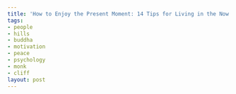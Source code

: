 ```yaml
---
title: 'How to Enjoy the Present Moment: 14 Tips for Living in the Now'
tags:
- people
- hills
- buddha
- motivation
- peace
- psychology
- monk
- cliff
layout: post
---
```

